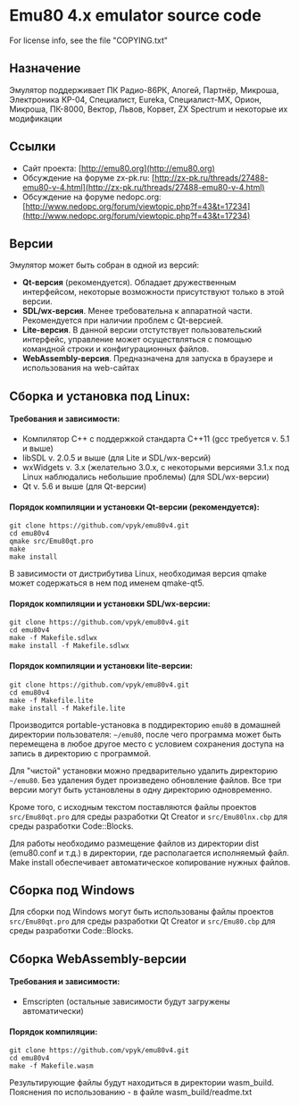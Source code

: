 # Emu80 4.x emulator source code

For license info, see the file "COPYING.txt"

## Назначение
Эмулятор поддерживает ПК Радио-86РК, Апогей, Партнёр, Микроша, Электроника КР-04, Специалист, Eureka, Специалист-MX, Орион, Микроша, ПК-8000, Вектор, Львов, Корвет, ZX Spectrum и некоторые их модификации

## Ссылки
* Сайт проекта: [http://emu80.org](http://emu80.org)
* Обсуждение на форуме zx-pk.ru: [http://zx-pk.ru/threads/27488-emu80-v-4.html](http://zx-pk.ru/threads/27488-emu80-v-4.html)
* Обсуждение на форуме nedopc.org: [http://www.nedopc.org/forum/viewtopic.php?f=43&t=17234](http://www.nedopc.org/forum/viewtopic.php?f=43&t=17234)

## Версии
Эмулятор может быть собран в одной из версий:

* **Qt-версия** (рекомендуется). Обладает дружественным интерфейсом, некоторые возможности присутствуют только в этой версии.
* **SDL/wx-версия**. Менее требовательна к аппаратной части. Рекомендуется при наличии проблем с Qt-версией.
* **Lite-версия**. В данной версии отстутствует пользовательский интерфейс, управление может осуществляться с помощью командной строки и конфигурационных файлов.
* **WebAssembly-версия**. Предназначена для запуска в браузере и использования на web-сайтах

## Сборка и установка под Linux:

#### Требования и зависимости:
* Компилятор C++ с поддержкой стандарта С++11 (gсс требуется v. 5.1 и выше)
* libSDL v. 2.0.5 и выше (для Lite и SDL/wx-версий)
* wxWidgets v. 3.x (желательно 3.0.x, c некоторыми версиями 3.1.x под Linux наблюдались небольшие проблемы) (для SDL/wx-версии)
* Qt v. 5.6 и выше (для Qt-версии)

#### Порядок компиляции и установки Qt-версии (рекомендуется):
    git clone https://github.com/vpyk/emu80v4.git
    cd emu80v4
    qmake src/Emu80qt.pro
    make
    make install

В зависимости от дистрибутива Linux, необходимая версия qmake может содержаться в нем под именем qmake-qt5.

#### Порядок компиляции и установки SDL/wx-версии:
    git clone https://github.com/vpyk/emu80v4.git
    cd emu80v4    
    make -f Makefile.sdlwx
    make install -f Makefile.sdlwx

#### Порядок компиляции и установки lite-версии:
    git clone https://github.com/vpyk/emu80v4.git
    cd emu80v4    
    make -f Makefile.lite
    make install -f Makefile.lite

Производится portable-установка в поддиректорию `emu80` в домашней директории пользователя: `~/emu80`, после чего программа может быть перемещена в любое другое место с условием сохранения доступа на запись в директорию с программой.

Для "чистой" установки можно предварительно удалить директорию `~/emu80`. Без удаления будет произведено обновление файлов. Все три версии могут быть установлены в одну директорию одновременно.

Кроме того, с исходным текстом поставляются файлы проектов `src/Emu80qt.pro` для среды разработки Qt Creator и `src/Emu80lnx.cbp` для среды разработки Code::Blocks.

Для работы необходимо размещение файлов из директории dist (emu80.conf и т.д.) в директории, где располагается исполняемый файл. Make install обеспечивает автоматическое копирование нужных файлов.

## Сборка под Windows

Для сборки под Windows могут быть использованы файлы проектов `src/Emu80qt.pro` для среды разработки Qt Creator и `src/Emu80.cbp` для среды разработки Code::Blocks.

## Сборка WebAssembly-версии

#### Требования и зависимости:
* Emscripten (остальные зависимости будут загружены автоматически)

#### Порядок компиляции:
    git clone https://github.com/vpyk/emu80v4.git
    cd emu80v4    
    make -f Makefile.wasm

Результирующие файлы будут находиться в директории wasm_build. Пояснения по использованию - в файле wasm_build/readme.txt
